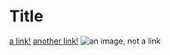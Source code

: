 # Title

[a link!](https://something.com)
[another link!](some-page.html)
![an image, not a link](spheal.jpg)